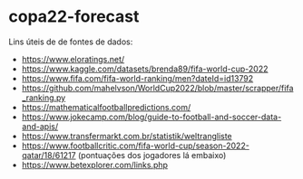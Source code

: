 # copa22-forecast

Lins úteis de de fontes de dados:
- https://www.eloratings.net/
- https://www.kaggle.com/datasets/brenda89/fifa-world-cup-2022
- https://www.fifa.com/fifa-world-ranking/men?dateId=id13792
- https://github.com/mahelvson/WorldCup2022/blob/master/scrapper/fifa_ranking.py
- https://mathematicalfootballpredictions.com/
- https://www.jokecamp.com/blog/guide-to-football-and-soccer-data-and-apis/
- https://www.transfermarkt.com.br/statistik/weltrangliste
- https://www.footballcritic.com/fifa-world-cup/season-2022-qatar/18/61217  (pontuações dos jogadores lá embaixo)
- https://www.betexplorer.com/links.php

